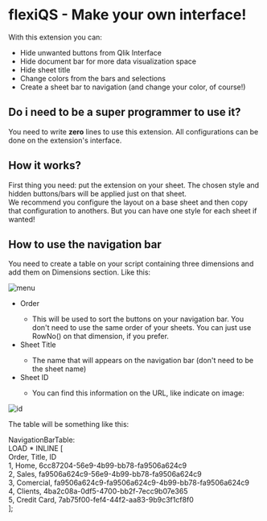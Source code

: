 <h1>flexiQS - Make your own interface!</h1>

With this extension you can:
<ul>
  <li>Hide unwanted buttons from Qlik Interface</li>
  <li>Hide document bar for more data visualization space</li>
  <li>Hide sheet title</li>
  <li>Change colors from the bars and selections</li>
  <li>Create a sheet bar to navigation (and change your color, of course!)</li>
 </ul>
 
 <h2>Do i need to be a super programmer to use it?</h2>
 You need to write <strong>zero</strong> lines to use this extension. All configurations can be done on the extension's interface.
 
 <h2>How it works?</h2>
 First thing you need: put the extension on your sheet. The chosen style and hidden buttons/bars will be applied just on that sheet.<br>
 We recommend you configure the layout on a base sheet and then copy that configuration to anothers. But you can have one style for each sheet if wanted!
 
 <h2>How to use the navigation bar</h2>
 You need to create a table on your script containing three dimensions and add them on Dimensions section. Like this:
 
 ![menu](https://user-images.githubusercontent.com/130483457/232045466-e04145b5-1338-4db4-8840-e236d0789afb.PNG)

 
 <ul>
 <li>Order</li>
  <ul><li>This will be used to sort the buttons on your navigation bar. You don't need to use the same order of your sheets. You can just use RowNo() on that dimension, if you prefer. </li></ul>
 <li>Sheet Title</li>

  <ul><li>The name that will appears on the navigation bar (don't need to be the sheet name)</li></ul>
 <li>Sheet ID</li>
  <ul><li>You can find this information on the URL, like indicate on image:</li></ul>
</ul>

![id](https://user-images.githubusercontent.com/130483457/232044505-ebc84f38-1d2f-4f8b-8001-9b01251e3307.png)
 
 The table will be something like this:
    
 NavigationBarTable: <br>
 LOAD * INLINE [ <br>
 Order, Title, ID <br>
 1, Home, 6cc87204-56e9-4b99-bb78-fa9506a624c9 <br>
 2, Sales, fa9506a624c9-56e9-4b99-bb78-fa9506a624c9 <br>
 3, Comercial, fa9506a624c9-fa9506a624c9-4b99-bb78-fa9506a624c9 <br>
 4, Clients, 4ba2c08a-0df5-4700-bb2f-7ecc9b07e365 <br>
 5, Credit Card, 7ab75f00-fef4-44f2-aa83-9b9c3f1cf8f0 <br>
 ]; <br>

